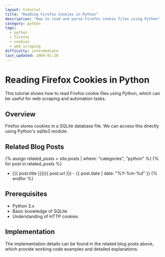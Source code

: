 ```yaml
---
layout: tutorial
title: "Reading Firefox Cookies in Python"
description: "How to read and parse Firefox cookie files using Python"
category: python
tags:
  - python
  - firefox
  - cookies
  - web scraping
difficulty: intermediate
last_updated: 2009-01-20
---
```


# Reading Firefox Cookies in Python

This tutorial shows how to read Firefox cookie files using Python, which can be useful for web scraping and automation tasks.

## Overview

Firefox stores cookies in a SQLite database file. We can access this directly using Python's sqlite3 module.

## Related Blog Posts

{% assign related_posts = site.posts | where: "categories", "python" %}
{% for post in related_posts %}
- [{{ post.title }}]({{ post.url }}) - {{ post.date | date: "%Y-%m-%d" }}
{% endfor %}

## Prerequisites

- Python 3.x
- Basic knowledge of SQLite
- Understanding of HTTP cookies

## Implementation

The implementation details can be found in the related blog posts above, which provide working code examples and detailed explanations.